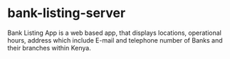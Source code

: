 # bank-listing-server
Bank Listing App is a web based app, that displays locations, operational hours, address which include E-mail and telephone number of Banks and their branches within Kenya.

